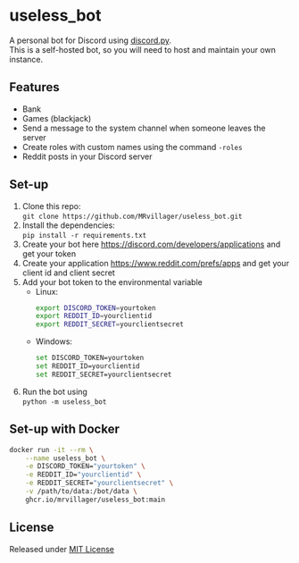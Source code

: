 # useless_bot

A personal bot for Discord using [discord.py](https://github.com/MRvillager/discord.py). \
This is a self-hosted bot, so you will need to host and maintain your own instance.

## Features

- Bank
- Games (blackjack)
- Send a message to the system channel when someone leaves the server
- Create roles with custom names using the command `-roles`
- Reddit posts in your Discord server

## Set-up

1. Clone this repo: \
   `git clone https://github.com/MRvillager/useless_bot.git`
2. Install the dependencies: \
   `pip install -r requirements.txt`
3. Create your bot here https://discord.com/developers/applications and get your token
4. Create your application https://www.reddit.com/prefs/apps and get your client id and client secret
5. Add your bot token to the environmental variable
    - Linux:
        ```bash
        export DISCORD_TOKEN=yourtoken
        export REDDIT_ID=yourclientid
        export REDDIT_SECRET=yourclientsecret
        ```
    - Windows:
        ```bash
        set DISCORD_TOKEN=yourtoken
        set REDDIT_ID=yourclientid
        set REDDIT_SECRET=yourclientsecret
        ```
7. Run the bot using \
   `python -m useless_bot`

## Set-up with Docker

```bash
docker run -it --rm \
    --name useless_bot \
    -e DISCORD_TOKEN="yourtoken" \
    -e REDDIT_ID="yourclientid" \
    -e REDDIT_SECRET="yourclientsecret" \
    -v /path/to/data:/bot/data \
    ghcr.io/mrvillager/useless_bot:main
```

## License

Released under [MIT License](LICENSE)
